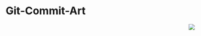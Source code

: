 # Git-Commit-Art

<img align="right" src="https://visitor-badge.laobi.icu/badge?page_id=patricnilackshan.Git-Commit-Art" />
